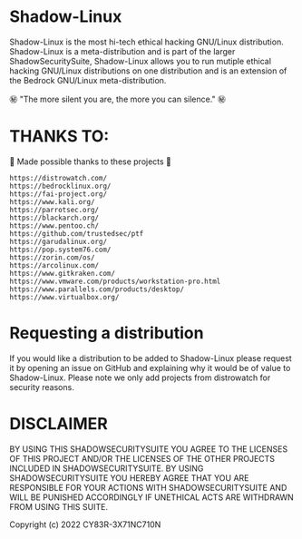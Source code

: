 # Shadow-Linux

Shadow-Linux is the most hi-tech ethical hacking GNU/Linux distribution. Shadow-Linux is a meta-distribution and is part of the larger ShadowSecuritySuite, Shadow-Linux allows you to run mutiple ethical hacking GNU/Linux distributions on one distribution and is an extension of the Bedrock GNU/Linux meta-distribution.

㊙️ "The more silent you are, the more you can silence." ㊙️

# THANKS TO:

💖 Made possible thanks to these projects 💖

```
https://distrowatch.com/
https://bedrocklinux.org/
https://fai-project.org/
https://www.kali.org/
https://parrotsec.org/
https://blackarch.org/
https://www.pentoo.ch/
https://github.com/trustedsec/ptf
https://garudalinux.org/
https://pop.system76.com/
https://zorin.com/os/
https://arcolinux.com/
https://www.gitkraken.com/
https://www.vmware.com/products/workstation-pro.html
https://www.parallels.com/products/desktop/
https://www.virtualbox.org/
```
# Requesting a distribution

If you would like a distribution to be added to Shadow-Linux please request it by opening an issue on GitHub and explaining why it would be of value to Shadow-Linux. Please note we only add projects from distrowatch for security reasons.

# DISCLAIMER

BY USING THIS SHADOWSECURITYSUITE YOU AGREE TO THE LICENSES OF THIS PROJECT AND/OR THE LICENSES OF THE OTHER PROJECTS INCLUDED IN SHADOWSECURITYSUITE. BY USING SHADOWSECURITYSUITE YOU HEREBY AGREE THAT YOU ARE RESPONSIBLE FOR YOUR ACTIONS WITH SHADOWSECURITYSUITE AND WILL BE PUNISHED ACCORDINGLY IF UNETHICAL ACTS ARE WITHDRAWN FROM USING THIS SUITE. 

Copyright (c) 2022 CY83R-3X71NC710N
